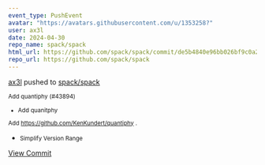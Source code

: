 ```yaml
---
event_type: PushEvent
avatar: "https://avatars.githubusercontent.com/u/1353258?"
user: ax3l
date: 2024-04-30
repo_name: spack/spack
html_url: https://github.com/spack/spack/commit/de5b4840e96bb026bf9c0a2f0d4114b15c0697df
repo_url: https://github.com/spack/spack
---
```


<a href='https://github.com/ax3l' target='_blank'>ax3l</a> pushed to <a href='https://github.com/spack/spack' target='_blank'>spack/spack</a>

<small>Add quantiphy (#43894)

* Add quanitphy

Add https://github.com/KenKundert/quantiphy .

* Simplify Version Range</small>

<a href='https://github.com/spack/spack/commit/de5b4840e96bb026bf9c0a2f0d4114b15c0697df' target='_blank'>View Commit</a>